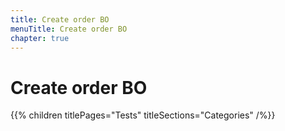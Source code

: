 ```yaml
---
title: Create order BO
menuTitle: Create order BO
chapter: true
---
```


# Create order BO

{{% children titlePages="Tests" titleSections="Categories" /%}}
